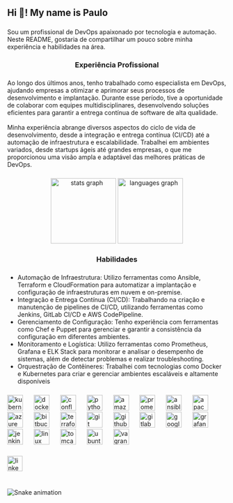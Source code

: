 <h2 align="left">Hi 👋! My name is Paulo</h2>

###

<p align="left">Sou um profissional de DevOps apaixonado por tecnologia e automação. Neste README, gostaria de compartilhar um pouco sobre minha experiência e habilidades na área.</p>

###

<h3 align="center">Experiência Profissional</h3>

###

<p align="left">Ao longo dos últimos anos, tenho trabalhado como especialista em DevOps, ajudando empresas a otimizar e aprimorar seus processos de desenvolvimento e implantação. Durante esse período, tive a oportunidade de colaborar com equipes multidisciplinares, desenvolvendo soluções eficientes para garantir a entrega contínua de software de alta qualidade.<br><br>Minha experiência abrange diversos aspectos do ciclo de vida de desenvolvimento, desde a integração e entrega contínua (CI/CD) até a automação de infraestrutura e escalabilidade. Trabalhei em ambientes variados, desde startups ágeis até grandes empresas, o que me proporcionou uma visão ampla e adaptável das melhores práticas de DevOps.</p>

###

<div align="center">
  <img src="https://github-readme-stats.vercel.app/api?username=paulorocha92&hide_title=false&hide_rank=false&show_icons=true&include_all_commits=true&count_private=true&disable_animations=false&theme=dracula&locale=en&hide_border=false" height="150" alt="stats graph"  />
  <img src="https://github-readme-stats.vercel.app/api/top-langs?username=paulorocha92&locale=en&hide_title=false&layout=compact&card_width=320&langs_count=5&theme=dracula&hide_border=false" height="150" alt="languages graph"  />
</div>

###

<h3 align="center">Habilidades</h3>

###

* Automação de Infraestrutura: Utilizo ferramentas como Ansible, Terraform e CloudFormation para automatizar a implantação e configuração de infraestruturas em nuvem e on-premise.
* Integração e Entrega Contínua (CI/CD): Trabalhando na criação e manutenção de pipelines de CI/CD, utilizando ferramentas como Jenkins, GitLab CI/CD e AWS CodePipeline.
* Gerenciamento de Configuração: Tenho experiência com ferramentas como Chef e Puppet para gerenciar e garantir a consistência da configuração em diferentes ambientes.
* Monitoramento e Logística: Utilizo ferramentas como Prometheus, Grafana e ELK Stack para monitorar e analisar o desempenho de sistemas, além de detectar problemas e realizar troubleshooting.
* Orquestração de Contêineres: Trabalhei com tecnologias como Docker e Kubernetes para criar e gerenciar ambientes escaláveis e altamente disponíveis

###

<div align="left">
  <img src="https://cdn.jsdelivr.net/gh/devicons/devicon/icons/kubernetes/kubernetes-plain.svg" height="36" alt="kubernetes logo"  />
  <img width="17" />
  <img src="https://cdn.jsdelivr.net/gh/devicons/devicon/icons/docker/docker-original.svg" height="36" alt="docker logo"  />
  <img width="17" />
  <img src="https://cdn.jsdelivr.net/gh/devicons/devicon/icons/confluence/confluence-original.svg" height="36" alt="confluence logo"  />
  <img width="17" />
  <img src="https://cdn.jsdelivr.net/gh/devicons/devicon/icons/python/python-original.svg" height="36" alt="python logo"  />
  <img width="17" />
  <img src="https://cdn.jsdelivr.net/gh/devicons/devicon/icons/amazonwebservices/amazonwebservices-original.svg" height="36" alt="amazonwebservices logo"  />
  <img width="17" />
  <img src="https://cdn.jsdelivr.net/gh/devicons/devicon/icons/prometheus/prometheus-original.svg" height="36" alt="prometheus logo"  />
  <img width="17" />
  <img src="https://cdn.jsdelivr.net/gh/devicons/devicon/icons/ansible/ansible-original.svg" height="36" alt="ansible logo"  />
  <img width="17" />
  <img src="https://cdn.jsdelivr.net/gh/devicons/devicon/icons/apache/apache-original.svg" height="36" alt="apache logo"  />
  <img width="17" />
  <img src="https://cdn.jsdelivr.net/gh/devicons/devicon/icons/azure/azure-original.svg" height="36" alt="azure logo"  />
  <img width="17" />
  <img src="https://cdn.jsdelivr.net/gh/devicons/devicon/icons/bitbucket/bitbucket-original.svg" height="36" alt="bitbucket logo"  />
  <img width="17" />
  <img src="https://cdn.jsdelivr.net/gh/devicons/devicon/icons/terraform/terraform-original.svg" height="36" alt="terraform logo"  />
  <img width="17" />
  <img src="https://cdn.jsdelivr.net/gh/devicons/devicon/icons/git/git-original.svg" height="36" alt="git logo"  />
  <img width="17" />
  <img src="https://cdn.jsdelivr.net/gh/devicons/devicon/icons/github/github-original.svg" height="36" alt="github logo"  />
  <img width="17" />
  <img src="https://cdn.jsdelivr.net/gh/devicons/devicon/icons/gitlab/gitlab-original.svg" height="36" alt="gitlab logo"  />
  <img width="17" />
  <img src="https://cdn.jsdelivr.net/gh/devicons/devicon/icons/googlecloud/googlecloud-original.svg" height="36" alt="googlecloud logo"  />
  <img width="17" />
  <img src="https://cdn.jsdelivr.net/gh/devicons/devicon/icons/grafana/grafana-original.svg" height="36" alt="grafana logo"  />
  <img width="17" />
  <img src="https://cdn.jsdelivr.net/gh/devicons/devicon/icons/jenkins/jenkins-line.svg" height="36" alt="jenkins logo"  />
  <img width="17" />
  <img src="https://cdn.jsdelivr.net/gh/devicons/devicon/icons/linux/linux-original.svg" height="36" alt="linux logo"  />
  <img width="17" />
  <img src="https://cdn.jsdelivr.net/gh/devicons/devicon/icons/tomcat/tomcat-original.svg" height="36" alt="tomcat logo"  />
  <img width="17" />
  <img src="https://cdn.jsdelivr.net/gh/devicons/devicon/icons/ubuntu/ubuntu-plain.svg" height="36" alt="ubuntu logo"  />
  <img width="17" />
  <img src="https://cdn.jsdelivr.net/gh/devicons/devicon/icons/vagrant/vagrant-original.svg" height="36" alt="vagrant logo"  />
</div>

###

<div align="left">
  <a href="https://www.linkedin.com/in/paulo-rocha0/" target="_blank">
    <img src="https://img.shields.io/static/v1?message=LinkedIn&logo=linkedin&label=&color=0077B5&logoColor=white&labelColor=&style=for-the-badge" height="35" alt="linkedin logo"  />
  </a>
</div>

###

<br clear="both">

<img src="https://raw.githubusercontent.com/paulorocha92/paulorocha92/output/snake.svg" alt="Snake animation" />

###
